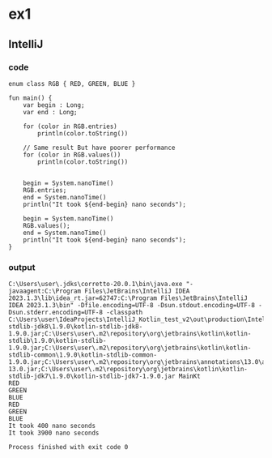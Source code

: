 # ex1
## IntelliJ
### code
    enum class RGB { RED, GREEN, BLUE }
    
    fun main() {
        var begin : Long;
        var end : Long;
    
        for (color in RGB.entries)
            println(color.toString())
    
        // Same result But have poorer performance
        for (color in RGB.values())
            println(color.toString())
    
    
        begin = System.nanoTime()
        RGB.entries;
        end = System.nanoTime()
        println("It took ${end-begin} nano seconds");
    
        begin = System.nanoTime()
        RGB.values();
        end = System.nanoTime()
        println("It took ${end-begin} nano seconds");
    }
### output
    C:\Users\user\.jdks\corretto-20.0.1\bin\java.exe "-javaagent:C:\Program Files\JetBrains\IntelliJ IDEA 2023.1.3\lib\idea_rt.jar=62747:C:\Program Files\JetBrains\IntelliJ IDEA 2023.1.3\bin" -Dfile.encoding=UTF-8 -Dsun.stdout.encoding=UTF-8 -Dsun.stderr.encoding=UTF-8 -classpath C:\Users\user\IdeaProjects\IntelliJ_Kotlin_test_v2\out\production\IntelliJ_Kotlin_test_v2;C:\Users\user\.m2\repository\org\jetbrains\kotlin\kotlin-stdlib-jdk8\1.9.0\kotlin-stdlib-jdk8-1.9.0.jar;C:\Users\user\.m2\repository\org\jetbrains\kotlin\kotlin-stdlib\1.9.0\kotlin-stdlib-1.9.0.jar;C:\Users\user\.m2\repository\org\jetbrains\kotlin\kotlin-stdlib-common\1.9.0\kotlin-stdlib-common-1.9.0.jar;C:\Users\user\.m2\repository\org\jetbrains\annotations\13.0\annotations-13.0.jar;C:\Users\user\.m2\repository\org\jetbrains\kotlin\kotlin-stdlib-jdk7\1.9.0\kotlin-stdlib-jdk7-1.9.0.jar MainKt
    RED
    GREEN
    BLUE
    RED
    GREEN
    BLUE
    It took 400 nano seconds
    It took 3900 nano seconds
    
    Process finished with exit code 0
